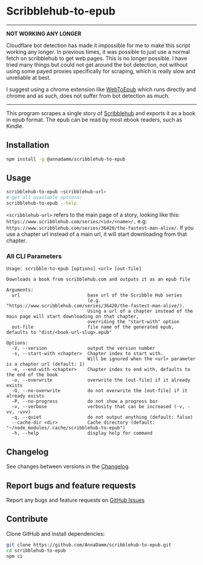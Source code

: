 
# Scribblehub-to-epub

---

**NOT WORKING ANY LONGER**

Cloudflare bot detection has made it impossible for me to make this script working any longer.
In previous times, it was possible to just use a normal fetch on scribblehub to get web pages.
This is no longer possible.
I have tried many things but could not get around the bot detection,
not without using some payed proxies specifically for scraping,
which is really slow and unreliable at best.

I suggest using a chrome extension like [WebToEpub](https://chromewebstore.google.com/detail/webtoepub/akiljllkbielkidmammnifcnibaigelm)
which runs directly and chrome and as such, does not suffer from bot detection as much.

---

This program scrapes a single story of [Scribblehub](https://www.scribblehub.com)
and exports it as a book in epub format.
The epub can be read by most ebook readers, such as Kindle.

## Installation

```bash
npm install -g @annadamm/scribblehub-to-epub
```

## Usage

```bash
scribblehub-to-epub <scribblehub-url>
# get all available options:
scribblehub-to-epub --help
```

`<scribblehub-url>` refers to the main page of a story, looking like this: `https://www.scribblehub.com/series/<id>/<name>/,`
e.g: `https://www.scribblehub.com/series/36420/the-fastest-man-alive/`.
If you use a chapter url instead of a main url, it will start downloading from that chapter.

### All CLI Parameters

```text
Usage: scribble-to-epub [options] <url> [out-file]

Downloads a book from scribblehub.com and outputs it as an epub file

Arguments:
  url                         base url of the Scribble Hub series
                              (e.g. "https://www.scribblehub.com/series/36420/the-fastest-man-alive/).
                              Using a url of a chapter instead of the main page will start downloading on that chapter,
                              overriding the "start-with" option
  out-file                    file name of the generated epub, defaults to "dist/<book-url-slug>.epub"

Options:
  -V, --version               output the version number
  -s, --start-with <chapter>  Chapter index to start with.
                              Will be ignored when the <url> parameter is a chapter url (default: 1)
  -e, --end-with <chapter>    Chapter index to end with, defaults to the end of the book
  -o, --overwrite             overwrite the [out-file] if it already exists
  -O, --no-overwrite          do not overwrite the [out-file] if it already exists
  -P, --no-progress           do not show a progress bar
  -v, --verbose               verbosity that can be increased (-v, -vv, -vvv)
  -q, --quiet                 do not output anything (default: false)
  --cache-dir <dir>           Cache directory (default: "~/node_modules/.cache/scribblehub-to-epub")
  -h, --help                  display help for command
```

## Changelog

See changes between versions in the [Changelog](CHANGELOG.md).

## Report bugs and feature requests

Report any bugs and feature requests on [GitHub Issues](https://github.com/AnnaDamm/scribblehub-to-epub/issues)

## Contribute

Clone GitHub and install dependencies:

```bash
git clone https://github.com/AnnaDamm/scribblehub-to-epub.git
cd scribblehub-to-epub
npm ci
```
